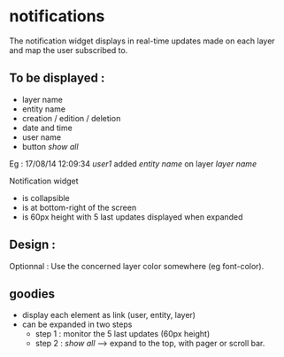 notifications
=============

The notification widget displays in real-time updates made on each layer and map the user subscribed to.


## To be displayed : 

- layer name
- entity name
- creation / edition / deletion
- date and time
- user name
- button *show all*

Eg : 17/08/14 12:09:34 *user1* added *entity name* on layer *layer name* 


Notification widget 
- is collapsible
- is at bottom-right of the screen
- is 60px height with 5 last updates displayed when expanded


## Design : 

Optionnal : Use the concerned layer color somewhere (eg font-color).


## goodies

- display each element as link (user, entity, layer)
- can be expanded in two steps 
	- step 1 : monitor the 5 last updates (60px height)
	- step 2 : *show all* --> expand to the top, with pager or scroll bar.
